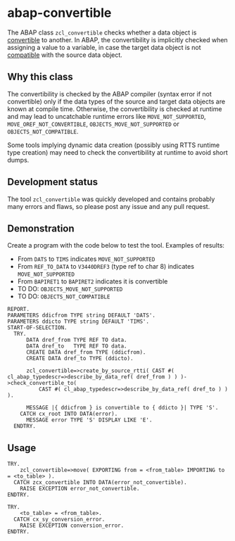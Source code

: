 # abap-convertible

The ABAP class `zcl_convertible` checks whether a data object is [convertible](https://help.sap.com/doc/abapdocu_latest_index_htm/latest/en-US/index.htm?file=abenconvertible_glosry.htm) to another. In ABAP, the convertibility is implicitly checked when assigning a value to a variable, in case the target data object is not [compatible]() with the source data object.

## Why this class

The convertibility is checked by the ABAP compiler (syntax error if not convertible) only if the data types of the source and target data objects are known at compile time.
Otherwise, the convertibility is checked at runtime and may lead to uncatchable runtime errors like `MOVE_NOT_SUPPORTED`, `MOVE_OREF_NOT_CONVERTIBLE`, `OBJECTS_MOVE_NOT_SUPPORTED` or `OBJECTS_NOT_COMPATIBLE`.

Some tools implying dynamic data creation (possibly using RTTS runtime type creation) may need to check the convertibility at runtime to avoid short dumps.

## Development status

The tool `zcl_convertible` was quickly developed and contains probably many errors and flaws, so please post any issue and any pull request.

## Demonstration

Create a program with the code below to test the tool. Examples of results:
- From `DATS` to `TIMS` indicates `MOVE_NOT_SUPPORTED`
- From `REF_TO_DATA` to `V3440DREF3` (type ref to char 8) indicates `MOVE_NOT_SUPPORTED`
- From `BAPIRET1` to `BAPIRET2` indicates it is convertible
- TO DO: `OBJECTS_MOVE_NOT_SUPPORTED`
- TO DO: `OBJECTS_NOT_COMPATIBLE`

```abap
REPORT.
PARAMETERS ddicfrom TYPE string DEFAULT 'DATS'.
PARAMETERS ddicto TYPE string DEFAULT 'TIMS'.
START-OF-SELECTION.
  TRY.
      DATA dref_from TYPE REF TO data.
      DATA dref_to   TYPE REF TO data.
      CREATE DATA dref_from TYPE (ddicfrom).
      CREATE DATA dref_to TYPE (ddicto).

      zcl_convertible=>create_by_source_rtti( CAST #( cl_abap_typedescr=>describe_by_data_ref( dref_from ) ) )->check_convertible_to(
          CAST #( cl_abap_typedescr=>describe_by_data_ref( dref_to ) ) ).

      MESSAGE |{ ddicfrom } is convertible to { ddicto }| TYPE 'S'.
    CATCH cx_root INTO DATA(error).
      MESSAGE error TYPE 'S' DISPLAY LIKE 'E'.
  ENDTRY.
```

## Usage

```abap
TRY.
    zcl_convertible=>move( EXPORTING from = <from_table> IMPORTING to = <to_table> ).
  CATCH zcx_convertible INTO DATA(error_not_convertible).
    RAISE EXCEPTION error_not_convertible.
ENDTRY.

TRY.
    <to_table> = <from_table>.
  CATCH cx_sy_conversion_error.
    RAISE EXCEPTION conversion_error.
ENDTRY.
```
